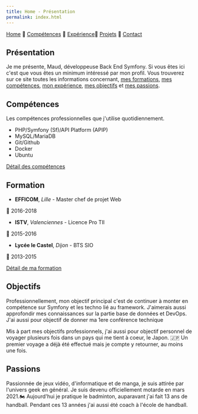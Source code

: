 ```yaml
---
title: Home - Présentation
permalink: index.html
---
```

[Home](index.html) 🔸 [Compétences](skills.html) 🔸 [Expérience](xp.html)🔸 [Projets](projects.html) 🔸 [Contact](contact.html)

## Présentation

Je me présente, Maud, développeuse Back End Symfony. Si vous êtes ici c'est que vous êtes un minimum intéressé par mon profil.
Vous trouverez sur ce site toutes les informations concernant, [mes formations](#formation), [mes compétences](skills.html), [mon expérience](xp.html), [mes objectifs](#objectifs) et [mes passions](#passions).


## Compétences

Les compétences professionnelles que j'utilise quotidiennement.

* PHP/Symfony (Sf)/API Platform (APIP)
* MySQL/MariaDB
* Git/Github
* Docker
* Ubuntu

[Détail des compétences](skills.html)


## Formation

* **EFFICOM**, *Lille* - Master chef de projet Web

:calendar: 2016-2018

* **ISTV**, *Valenciennes* - Licence Pro TII

:calendar: 2015-2016

* **Lycée le Castel**, *Dijon* - BTS SIO

:calendar: 2013-2015

[Détail de ma formation](https://www.linkedin.com/in/maudremoriquet/details/education/)


## Objectifs

Professionnellement, mon objectif principal c'est de continuer à monter en compétence sur Symfony et les techno lié au framework. J'aimerais aussi approfondir mes connaissances sur la partie base de données et DevOps.
J'ai aussi pour objectif de donner ma 1ere conférence technique

Mis à part mes objectifs professionnels, j'ai aussi pour objectif personnel de voyager plusieurs fois dans un pays qui me tient à coeur, le Japon. 🇯🇵 Un premier voyage a déjà été effectué mais je compte y retourner, au moins une fois.


## Passions

Passionnée de jeux vidéo, d'informatique et de manga, je suis attirée par l'univers geek en général. Je suis devenu officiellement motarde en mars 2021.🏍
Aujourd'hui je pratique le badminton, auparavant j'ai fait 13 ans de handball. Pendant ces 13 années j'ai aussi été coach à l'école de handball.
